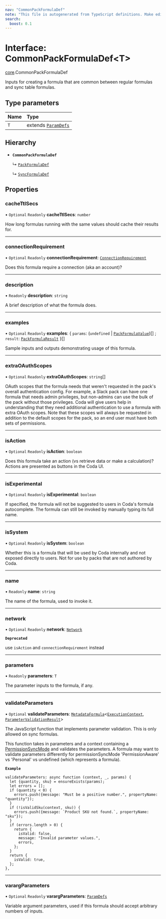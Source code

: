 ```yaml
---
nav: "CommonPackFormulaDef"
note: "This file is autogenerated from TypeScript definitions. Make edits to the comments in the TypeScript file and then run `make docs` to regenerate this file."
search:
  boost: 0.1
---
```

# Interface: CommonPackFormulaDef<T\>

[core](../modules/core.md).CommonPackFormulaDef

Inputs for creating a formula that are common between regular formulas and sync table formulas.

## Type parameters

| Name | Type |
| :------ | :------ |
| `T` | extends [`ParamDefs`](../types/core.ParamDefs.md) |

## Hierarchy

- **`CommonPackFormulaDef`**

  ↳ [`PackFormulaDef`](core.PackFormulaDef.md)

  ↳ [`SyncFormulaDef`](core.SyncFormulaDef.md)

## Properties

### cacheTtlSecs

• `Optional` `Readonly` **cacheTtlSecs**: `number`

How long formulas running with the same values should cache their results for.

___

### connectionRequirement

• `Optional` `Readonly` **connectionRequirement**: [`ConnectionRequirement`](../enums/core.ConnectionRequirement.md)

Does this formula require a connection (aka an account)?

___

### description

• `Readonly` **description**: `string`

A brief description of what the formula does.

___

### examples

• `Optional` `Readonly` **examples**: { `params`: (`undefined` \| [`PackFormulaValue`](../types/core.PackFormulaValue.md))[] ; `result`: [`PackFormulaResult`](../types/core.PackFormulaResult.md)  }[]

Sample inputs and outputs demonstrating usage of this formula.

___

### extraOAuthScopes

• `Optional` `Readonly` **extraOAuthScopes**: `string`[]

OAuth scopes that the formula needs that weren't requested in the pack's overall authentication
config. For example, a Slack pack can have one formula that needs admin privileges, but non-admins
can use the bulk of the pack without those privileges. Coda will give users help in understanding
that they need additional authentication to use a formula with extra OAuth scopes. Note that
these scopes will always be requested in addition to the default scopes for the pack,
so an end user must have both sets of permissions.

___

### isAction

• `Optional` `Readonly` **isAction**: `boolean`

Does this formula take an action (vs retrieve data or make a calculation)?
Actions are presented as buttons in the Coda UI.

___

### isExperimental

• `Optional` `Readonly` **isExperimental**: `boolean`

If specified, the formula will not be suggested to users in Coda's formula autocomplete.
The formula can still be invoked by manually typing its full name.

___

### isSystem

• `Optional` `Readonly` **isSystem**: `boolean`

Whether this is a formula that will be used by Coda internally and not exposed directly to users.
Not for use by packs that are not authored by Coda.

___

### name

• `Readonly` **name**: `string`

The name of the formula, used to invoke it.

___

### network

• `Optional` `Readonly` **network**: [`Network`](core.Network.md)

**`Deprecated`**

use `isAction` and `connectionRequirement` instead

___

### parameters

• `Readonly` **parameters**: `T`

The parameter inputs to the formula, if any.

___

### validateParameters

• `Optional` **validateParameters**: [`MetadataFormula`](../types/core.MetadataFormula.md)<[`ExecutionContext`](core.ExecutionContext.md), [`ParameterValidationResult`](../types/core.ParameterValidationResult.md)\>

The JavaScript function that implements parameter validation. This is only allowed on sync formulas.

This function takes in parameters and a context containing a [PermissionSyncMode](../enums/core.PermissionSyncMode.md)
and validates the parameters. A formula may want to validate parameters differently
for permissionSyncMode 'PermissionAware' vs 'Personal' vs undefined (which represents a formula).

**`Example`**

```
validateParameters: async function (context, _, params) {
  let {quantity, sku} = ensureExists(params);
  let errors = [];
  if (quantity < 0) {
    errors.push({message: "Must be a positive number.", propertyName: "quantity"});
  }
  if (!isValidSku(context, sku)) {
    errors.push({message: `Product SKU not found.`, propertyName: "sku"});
  }
  if (errors.length > 0) {
    return {
      isValid: false,
      message: "Invalid parameter values.",
      errors,
    };
  }
  return {
    isValid: true,
  };
},
```

___

### varargParameters

• `Optional` `Readonly` **varargParameters**: [`ParamDefs`](../types/core.ParamDefs.md)

Variable argument parameters, used if this formula should accept arbitrary
numbers of inputs.
